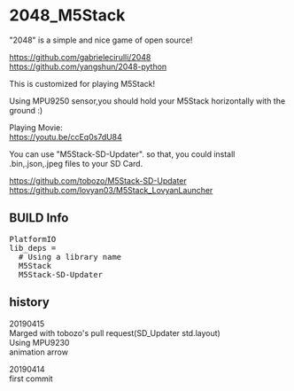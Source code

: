 # 2048_M5Stack
"2048" is a simple and nice game of open source!

https://github.com/gabrielecirulli/2048  
https://github.com/yangshun/2048-python  


This is customized for playing M5Stack!  

Using MPU9250 sensor,you should hold your M5Stack horizontally with the ground :)  

Playing Movie:  
https://youtu.be/ccEq0s7dU84  

You can use "M5Stack-SD-Updater". so that, you could install .bin,.json,.jpeg files to your SD Card.  

https://github.com/tobozo/M5Stack-SD-Updater  
https://github.com/lovyan03/M5Stack_LovyanLauncher  


## BUILD Info  
<pre>
PlatformIO  
lib_deps =  
  # Using a library name  
  M5Stack  
  M5Stack-SD-Updater  
</pre>

## history
20190415  
Marged with tobozo's pull request(SD_Updater std.layout)  
Using MPU9230  
animation arrow
          
20190414  
first commit  

